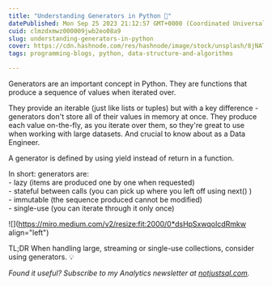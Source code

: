 ```yaml
---
title: "Understanding Generators in Python 🐍"
datePublished: Mon Sep 25 2023 21:12:57 GMT+0000 (Coordinated Universal Time)
cuid: clmzdxmwz000009jwb2eo08a9
slug: understanding-generators-in-python
cover: https://cdn.hashnode.com/res/hashnode/image/stock/unsplash/8jNATlZXhgk/upload/0bb51cdd853a6026a281b1dbced665ab.jpeg
tags: programming-blogs, python, data-structure-and-algorithms

---
```


Generators are an important concept in Python. They are functions that produce a sequence of values when iterated over.

They provide an iterable (just like lists or tuples) but with a key difference - generators don't store all of their values in memory at once. They produce each value on-the-fly, as you iterate over them, so they're great to use when working with large datasets. And crucial to know about as a Data Engineer.

A generator is defined by using yield instead of return in a function.

In short: generators are:  
\- lazy (items are produced one by one when requested)  
\- stateful between calls (you can pick up where you left off using next() )  
\- immutable (the sequence produced cannot be modified)  
\- single-use (you can iterate through it only once)

![](https://miro.medium.com/v2/resize:fit:2000/0*dsHpSxwqoIcdRmkw align="left")

TL;DR When handling large, streaming or single-use collections, consider using generators. 💡

*Found it useful? Subscribe to my Analytics newsletter at* [*notjustsql.com*](https://www.notjustsql.com)*.*
